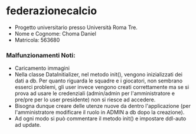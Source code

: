 # federazionecalcio
- Progetto universitario presso Università Roma Tre.
- Nome e Cognome: Choma Daniel
- Matricola: 563680
### Malfunzionamenti Noti:
- Caricamento immagini
- Nella classe DataInitializer, nel metodo init(), vengono inizializzati dei dati a db. Per quanto riguarda le squadre e i giocatori, non sembrano esserci problemi, gli user invece vengono creati correttamente ma se si prova ad usare le credenziali (admin/admin per l'amministratore e pre/pre per lo user presidente) non si riesce ad accedere.
- Bisogna dunque creare delle utenze nuove da dentro l'applicazione (per l'amministratore modificare il ruolo in ADMIN a db dopo la creazione).
- Ad ogni modo si può commentare il metodo init() e impostare ddl-auto ad update.